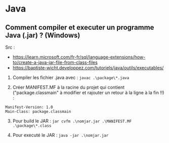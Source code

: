# Java

## Comment compiler et executer un programme Java (.jar) ? (Windows)

Src :
* https://learn.microsoft.com/fr-fr/sql/language-extensions/how-to/create-a-java-jar-file-from-class-files
* https://baptiste-wicht.developpez.com/tutoriels/java/outils/executables/

1. Compiler les fichier .java avec : ```javac .\package\*.java```

2. Créer MANIFEST.MF à la racine du projet qui contient ("package.classmain" à modifier et rajouter un retour à la ligne à la fin !!) : 
``` 
Manifest-Version: 1.0
Main-Class: package.classmain

```

3. Pour build le JAR : ```jar cvfm .\nomjar.jar .\MANIFEST.MF .\package\*.class```

4. Pour executé le JAR : ```java -jar .\nomjar.jar```